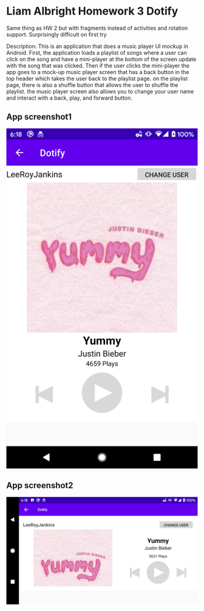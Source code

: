 # Liam Albright Homework 3 **Dotify**
Same thing as HW 2 but with fragments instead of activities and rotation support. Surprisingly difficult on first try

Description: This is an application that does a music player UI mockup in Android. First, the application loads a playlist of songs where a user can click on the song and have a mini-player at the bottom of the screen update with the song that was clicked. Then if the user clicks the mini-player the app goes to a mock-up music player screen that has a back button in the top header which takes the user back to the playlist page. on the playlist page, there is also a shuffle button that allows the user to shuffle the playlist.  the music player screen also allows you to change your user name and interact with a back, play, and forward button.




## **App screenshot1**

![app screenshot](imgs/hw3screenshot1.png "app screenshot")


## **App screenshot2**
![app screenshot2](imgs/hw3screenshot2.png "app screenshot2")
